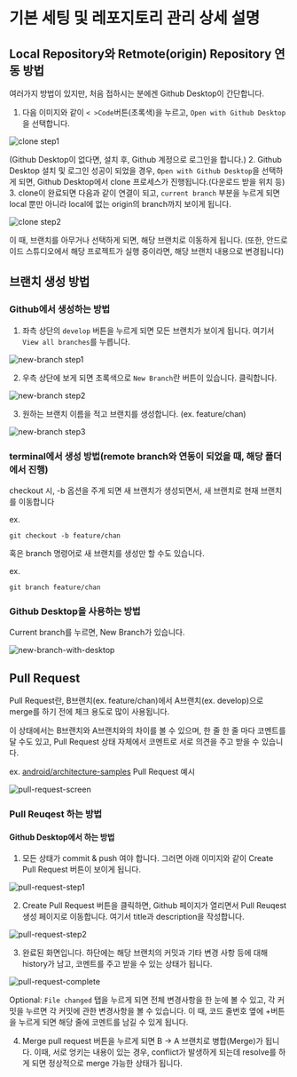 # 기본 세팅 및 레포지토리 관리 상세 설명

## Local Repository와 Retmote(origin) Repository 연동 방법

여러가지 방법이 있지만, 처음 접하시는 분에겐 Github Desktop이 간단합니다.

1. 다음 이미지와 같이 `< >Code`버튼(초록색)을 누르고, `Open with Github Desktop`을 선택합니다.

![clone step1](./images/clone-step1.png)

(Github Desktop이 없다면, 설치 후, Github 계정으로 로그인을 합니다.) 
2. Github Desktop 설치 및 로그인 성공이 되었을 경우, `Open with Github Desktop`을 선택하게 되면, Github Desktop에서 clone 프로세스가 진행됩니다.(다운로드 받을 위치 등)
3. clone이 완료되면 다음과 같이 연결이 되고, `current branch` 부분을 누르게 되면 local 뿐만 아니라 local에 없는 origin의 branch까지 보이게 됩니다.

![clone step2](./images/clone-step2.png)

이 때, 브랜치를 아무거나 선택하게 되면, 해당 브랜치로 이동하게 됩니다. (또한, 안드로이드 스튜디오에서 해당 프로젝트가 실행 중이라면, 해당 브랜치 내용으로 변경됩니다)

## 브랜치 생성 방법

### Github에서 생성하는 방법

1. 좌측 상단의 `develop` 버튼을 누르게 되면 모든 브랜치가 보이게 됩니다. 여기서 `View all branches`를 누릅니다.

![new-branch step1](./images/new-branch-step1.png)

2. 우측 상단에 보게 되면 초록색으로 `New Branch`란 버튼이 있습니다. 클릭합니다.

![new-branch step2](./images/new-branch-step2.png)

3. 원하는 브랜치 이름을 적고 브랜치를 생성합니다. (ex. feature/chan)

![new-branch step3](./images/new-branch-step3.png)

### terminal에서 생성 방법(remote branch와 연동이 되었을 때, 해당 폴더에서 진행)

checkout 시, -b 옵션을 주게 되면 새 브랜치가 생성되면서, 새 브랜치로 현재 브랜치를 이동합니다

ex.
```
git checkout -b feature/chan
```

혹은 branch 명령어로 새 브랜치를 생성만 할 수도 있습니다.

ex.
```
git branch feature/chan
```

### Github Desktop을 사용하는 방법

Current branch를 누르면, New Branch가 있습니다. 

![new-branch-with-desktop](./images/new-branch-with-desktop.png)

## Pull Request

Pull Request란, B브랜치(ex. feature/chan)에서 A브랜치(ex. develop)으로 merge를 하기 전에 체크 용도로 많이 사용됩니다.

이 상태에서는 B브랜치와 A브랜치와의 차이를 볼 수 있으며, 한 줄 한 줄 마다 코멘트를 달 수도 있고, Pull Request 상태 자체에서 코멘트로 서로 의견을 주고 받을 수 있습니다.

ex. [android/architecture-samples](https://github.com/android/architecture-samples/pull/878) Pull Request 예시

![pull-request-screen](./images/pull-request-screen.png)

### Pull Reuqest 하는 방법

#### Github Desktop에서 하는 방법

1. 모든 상태가 commit & push 여야 합니다. 그러면 아래 이미지와 같이 Create Pull Request 버튼이 보이게 됩니다.

![pull-request-step1](./images/pull-request-step1.png)

2. Create Pull Request 버튼을 클릭하면, Github 페이지가 열리면서 Pull Reuqest 생성 페이지로 이동합니다. 여기서 title과 description을 작성합니다.

![pull-request-step2](./images/pull-request-step2.png)

3. 완료된 화면입니다. 하단에는 해당 브랜치의 커밋과 기타 변경 사항 등에 대해 history가 남고, 코멘트를 주고 받을 수 있는 상태가 됩니다.

![pull-request-complete](./images/pull-request-complete.png)

Optional: `File changed` 탭을 누르게 되면 전체 변경사항을 한 눈에 볼 수 있고, 각 커밋을 누르면 각 커밋에 관한 변경사항을 볼 수 있습니다. 이 때, 코드 줄번호 옆에 +버튼을 누르게 되면 해당 줄에 코멘트를 남길 수 있게 됩니다.

4. Merge pull request 버튼을 누르게 되면 B -> A 브랜치로 병합(Merge)가 됩니다. 이때, 서로 엉키는 내용이 있는 경우, conflict가 발생하게 되는데 resolve를 하게 되면 정상적으로 merge 가능한 상태가 됩니다.

